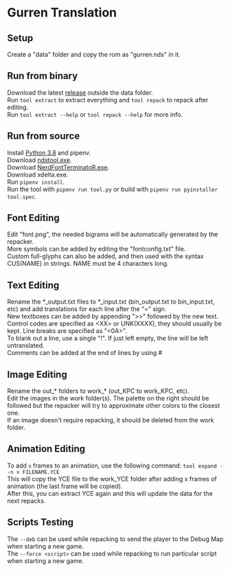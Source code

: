 # Gurren Translation
## Setup
Create a "data" folder and copy the rom as "gurren.nds" in it.  
## Run from binary
Download the latest [release](https://github.com/Illidanz/GurrenTranslation/releases) outside the data folder.  
Run `tool extract` to extract everything and `tool repack` to repack after editing.  
Run `tool extract --help` or `tool repack --help` for more info.  
## Run from source
Install [Python 3.8](https://www.python.org/downloads/) and pipenv.  
Download [ndstool.exe](https://www.darkfader.net/ds/files/ndstool.exe).  
Download [NerdFontTerminatoR.exe](https://github.com/pleonex/NerdFontTerminatoR/releases).  
Download xdelta.exe.  
Run `pipenv install`.  
Run the tool with `pipenv run tool.py` or build with `pipenv run pyinstaller tool.spec`.  
## Font Editing
Edit "font.png", the needed bigrams will be automatically generated by the repacker.  
More symbols can be added by editing the "fontconfig.txt" file.  
Custom full-glyphs can also be added, and then used with the syntax CUS(NAME) in strings. NAME must be 4 characters long.  
## Text Editing
Rename the \*\_output.txt files to \*\_input.txt (bin_output.txt to bin_input.txt, etc) and add translations for each line after the "=" sign.  
New textboxes can be added by appending ">>" followed by the new text.  
Control codes are specified as \<XX\> or UNK(XXXX), they should usually be kept. Line breaks are specified as "<0A>".  
To blank out a line, use a single "!". If just left empty, the line will be left untranslated.  
Comments can be added at the end of lines by using #  
## Image Editing
Rename the out\_\* folders to work\_\* (out_KPC to work_KPC, etc).  
Edit the images in the work folder(s). The palette on the right should be followed but the repacker will try to approximate other colors to the closest one.  
If an image doesn't require repacking, it should be deleted from the work folder.  
## Animation Editing
To add `x` frames to an animation, use the following command:
`tool expand --n x FILENAME.YCE`  
This will copy the YCE file to the work_YCE folder after adding x frames of animation (the last frame will be copied).  
After this, you can extract YCE again and this will update the data for the next repacks.  
## Scripts Testing
The `--deb` can be used while repacking to send the player to the Debug Map when starting a new game.  
The `--force <script>` can be used while repacking to run particular script when starting a new game.  
